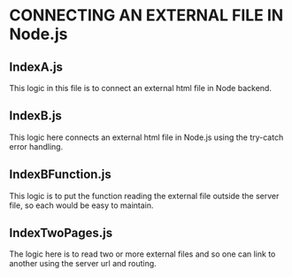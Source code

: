 # CONNECTING AN EXTERNAL FILE IN Node.js

## IndexA.js

This logic in this file is to connect an external html file in Node backend.

## IndexB.js

This logic here connects an external html file in Node.js using the try-catch error handling.

## IndexBFunction.js

This logic is to put the function reading the external file outside the server file, so each would be easy to maintain.

## IndexTwoPages.js

The logic here is to read two or more external files and so one can link to another using the server url and routing.
